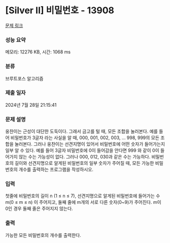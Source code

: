 # [Silver II] 비밀번호 - 13908 

[문제 링크](https://www.acmicpc.net/problem/13908) 

### 성능 요약

메모리: 12276 KB, 시간: 1068 ms

### 분류

브루트포스 알고리즘

### 제출 일자

2024년 7월 28일 21:15:41

### 문제 설명

<p>웅찬이는 근성이 대단한 도둑이다. 그래서 금고를 털 때, 모든 조합을 눌러본다. 예를 들어 비밀번호가 3글자 라는 사실을 알 때, 000, 001, 002, 003, … 998, 999의 모든 조합을 눌러본다. 그러나 웅찬이는 선견지명이 있어서 비밀번호에 어떤 숫자가 들어가는지 일부 알 수 있다. 예를 들어 3글자 비밀번호에 0이 들어감을 안다면 999 와 같이 0이 들어가지 않는 수는 가능성이 없다. 그러나 000, 012, 030과 같은 수는 가능하다. 비밀번호의 길이와 선견지명으로 알게된 비밀번호의 일부 숫자가 주어질 때, 모든 가능한 비밀번호의 개수를 출력하는 프로그램을 작성하시오.</p>

### 입력 

 <p>첫줄에 비밀번호의 길이 n (1 ≤ n ≤ 7), 선견지명으로 알게된 비밀번호에 들어가는 수 m(0 ≤ m ≤ n) 이 주어지고, 둘째 줄에 m개의 서로 다른 숫자(0~9)가 주어진다. m이 0인 경우 둘째 줄은 주어지지 않는다.</p>

### 출력 

 <p>가능한 모든 비밀번호의 개수를 출력한다.</p>

